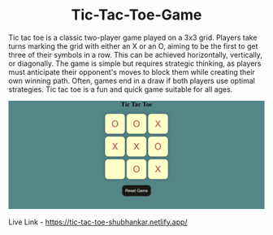 
<h1 align = "center"> Tic-Tac-Toe-Game </h1>
Tic tac toe is a classic two-player game played on a 3x3 grid. Players take turns marking the grid with either an X or an O, aiming to be the first to get three of their symbols in a row. This can be achieved horizontally, vertically, or diagonally. The game is simple but requires strategic thinking, as players must anticipate their opponent's moves to block them while creating their own winning path. Often, games end in a draw if both players use optimal strategies. Tic tac toe is a fun and quick game suitable for all ages.

![Loading](https://github.com/shubhankarraj40/Tic-Tac-Toe-Game/blob/main/Screenshot%20(60).png)

Live Link - https://tic-tac-toe-shubhankar.netlify.app/
